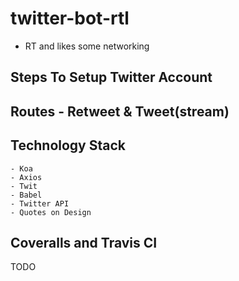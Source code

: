 # twitter-bot-rtl

- RT and likes some networking

## Steps To Setup Twitter Account

## Routes - Retweet & Tweet(stream)

## Technology Stack

    - Koa
    - Axios
    - Twit
    - Babel
    - Twitter API
    - Quotes on Design

## Coveralls and Travis CI
TODO